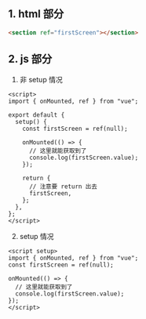 ## 1. html 部分

```html
<section ref="firstScreen"></section>
```

## 2. js 部分

1. 非 setup 情况

```vue
<script>
import { onMounted, ref } from "vue";

export default {
  setup() {
    const firstScreen = ref(null);

    onMounted(() => {
      // 这里就能获取到了
      console.log(firstScreen.value);
    });

    return {
      // 注意要 return 出去
      firstScreen,
    };
  },
};
</script>
```

2. setup 情况

```vue
<script setup>
import { onMounted, ref } from "vue";
const firstScreen = ref(null);

onMounted(() => {
  // 这里就能获取到了
  console.log(firstScreen.value);
});
</script>
```
